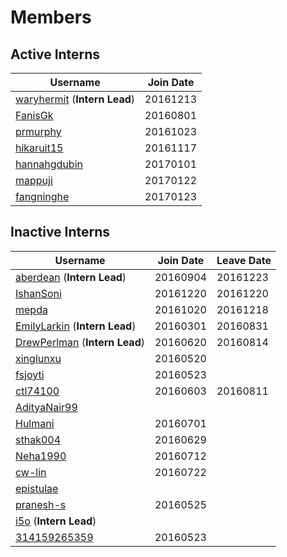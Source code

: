# Members
## Active Interns
|**Username**|**Join Date**|
|------------|-------------|
|[waryhermit](waryhermit.md) (**Intern Lead**)| 20161213 |
|[FanisGk](FanisGk.md)| 20160801 |
|[prmurphy](prmurphy.md)| 20161023 |
|[hikaruit15](hikaruit15.md)| 20161117 |
|[hannahgdubin](hannahgdubin.md)| 20170101 |
|[mappuji](mappuji.md)| 20170122 |
|[fangninghe](fangninghe.md)| 20170123 |

## Inactive Interns
|**Username**|**Join Date**|**Leave Date**|
|------------|-------------|--------------|
|[aberdean](aberdean.md) (**Intern Lead**)| 20160904 | 20161223 |
|[IshanSoni](IshanSoni.md)| 20161220 | 20161220 |
|[mepda](mepda.md)| 20161020 | 20161218 |
|[EmilyLarkin](EmilyLarkin.md) (**Intern Lead**)| 20160301 | 20160831 |
|[DrewPerlman](DrewPerlman.md) (**Intern Lead**)| 20160620 | 20160814 |
|[xinglunxu](xinglunxu.md)| 20160520 |   |
|[fsjoyti](fsjoyti.md)| 20160523 |   |
|[ctl74100](ctl74100.md)|20160603|20160811|
|[AdityaNair99](AdityaNair99.md)|   |   |
|[Hulmani](Hulmani.md)| 20160701 |   |
|[sthak004](sthak004.md)| 20160629 |   |
|[Neha1990](Neha1990.md)| 20160712 |   |
|[cw-lin](cw-lin.md)| 20160722 ||
|[epistulae](epistulae.md)|   |   |
|[pranesh-s](pranesh-s.md)| 20160525 |   |
|[i5o](i5o.md) (**Intern Lead**)|   |   |
|[314159265359](314159265359.md)| 20160523 |   |
